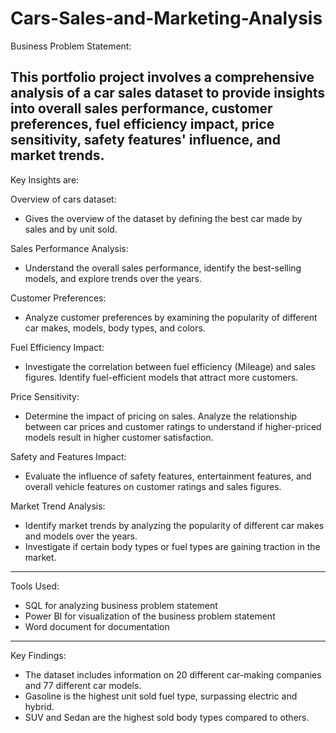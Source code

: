 # Cars-Sales-and-Marketing-Analysis
Business Problem Statement:

This portfolio project involves a comprehensive analysis of a car sales
dataset to provide insights into overall sales performance, customer
preferences, fuel efficiency impact, price sensitivity, safety features'
influence, and market trends.
----------------------------------------------------------------------------------------------------------------
Key Insights are:

Overview of cars dataset:
- Gives the overview of the dataset by defining the best car made by sales and by
unit sold.

Sales Performance Analysis:
- Understand the overall sales performance, identify the best-selling models,
and explore trends over the years.

Customer Preferences:
- Analyze customer preferences by examining the popularity of different car
makes, models, body types, and colors.

Fuel Efficiency Impact:
- Investigate the correlation between fuel efficiency (Mileage) and sales
figures. Identify fuel-efficient models that attract more customers.

Price Sensitivity:
- Determine the impact of pricing on sales. Analyze the relationship between
car prices and customer ratings to understand if higher-priced models
result in higher customer satisfaction.

Safety and Features Impact:
- Evaluate the influence of safety features, entertainment features, and
overall vehicle features on customer ratings and sales figures.

Market Trend Analysis:
- Identify market trends by analyzing the popularity of different car makes
and models over the years.
- Investigate if certain body types or fuel types are gaining traction in the
market.
---------------------------------------------------------------------------------------------------------------
Tools Used:

- SQL for analyzing business problem statement
- Power BI for visualization of the business problem statement
- Word document for documentation
---------------------------------------------------------------------------------------------------------------
Key Findings:

- The dataset includes information on 20 different car-making companies and 77 different car models.
- Gasoline is the highest unit sold fuel type, surpassing electric and hybrid.
- SUV and Sedan are the highest sold body types compared to others.
